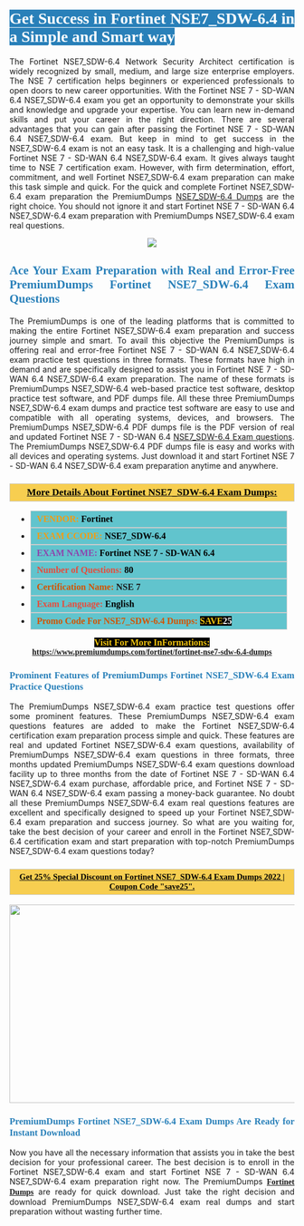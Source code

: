 <h1 style="text-align: justify;"><span style="color:#ffffff;"><span style="font-family:Georgia,serif;"><strong><span style="background-color:#2980b9;">Get Success in Fortinet NSE7_SDW-6.4 in a Simple and Smart way</span></strong></span></span></h1>

<p style="text-align: justify;">The Fortinet NSE7_SDW-6.4 Network Security Architect certification is widely recognized by small, medium, and large size enterprise employers. The NSE 7 certification helps beginners or experienced professionals to open doors to new career opportunities. With the Fortinet NSE 7 - SD-WAN 6.4 NSE7_SDW-6.4 exam you get an opportunity to demonstrate your skills and knowledge and upgrade your expertise. You can learn new in-demand skills and put your career in the right direction. There are several advantages that you can gain after passing the Fortinet NSE 7 - SD-WAN 6.4 NSE7_SDW-6.4 exam. But keep in mind to get success in the NSE7_SDW-6.4 exam is not an easy task. It is a challenging and high-value Fortinet NSE 7 - SD-WAN 6.4 NSE7_SDW-6.4 exam. It gives always taught time to NSE 7 certification exam. However, with firm determination, effort, commitment, and well Fortinet NSE7_SDW-6.4 exam preparation can make this task simple and quick. For the quick and complete Fortinet NSE7_SDW-6.4 exam preparation the PremiumDumps <a href="https://www.premiumdumps.com/fortinet/fortinet-nse7-sdw-6.4-dumps">NSE7_SDW-6.4 Dumps</a> are the right choice. You should not ignore it and start Fortinet NSE 7 - SD-WAN 6.4 NSE7_SDW-6.4 exam preparation with PremiumDumps NSE7_SDW-6.4 exam real questions.</p>

<p style="text-align: center;"><img src="https://i.imgur.com/IafrsaO.jpeg" /></p>

<h2 style="text-align: justify;"><span style="color:#2980b9;"><span style="font-family:Georgia,serif;"><strong>Ace Your Exam Preparation with Real and Error-Free PremiumDumps Fortinet NSE7_SDW-6.4 Exam Questions</strong></span></span></h2>

<p style="text-align: justify;">The PremiumDumps is one of the leading platforms that is committed to making the entire Fortinet NSE7_SDW-6.4 exam preparation and success journey simple and smart. To avail this objective the PremiumDumps is offering real and error-free Fortinet NSE 7 - SD-WAN 6.4 NSE7_SDW-6.4 exam practice test questions in three formats. These formats have high in demand and are specifically designed to assist you in Fortinet NSE 7 - SD-WAN 6.4 NSE7_SDW-6.4 exam preparation. The name of these formats is PremiumDumps NSE7_SDW-6.4 web-based practice test software, desktop practice test software, and PDF dumps file. All these three PremiumDumps NSE7_SDW-6.4 exam dumps and practice test software are easy to use and compatible with all operating systems, devices, and browsers. The PremiumDumps NSE7_SDW-6.4 PDF dumps file is the PDF version of real and updated Fortinet NSE 7 - SD-WAN 6.4 <a href="https://www.premiumdumps.com/fortinet/fortinet-nse7-sdw-6.4-dumps">NSE7_SDW-6.4 Exam questions</a>. The PremiumDumps NSE7_SDW-6.4 PDF dumps file is easy and works with all devices and operating systems. Just download it and start Fortinet NSE 7 - SD-WAN 6.4 NSE7_SDW-6.4 exam preparation anytime and anywhere.</p>

<h3 style="background: #f7ce50; border: 1px solid rgb(204, 204, 204); padding: 5px 10px; text-align: center;"><span style="font-family:Georgia,serif;"><u><u><span style="color:#000000;"><span style="font-size:11pt"><span style="line-height:normal"><b><span style="font-size:13.0pt"><span cambria="">More Details About Fortinet NSE7_SDW-6.4 Exam Dumps:</span></span></b></span></span></span></u></u></span></h3>

<ul>
	<li style="margin:0cm 10pt">
	<div style="background:#61c4cd; border: 1px solid rgb(204, 204, 204); padding: 5px 10px; text-align: justify;"><span style="font-family:Georgia,serif;"><span style="font-size:11pt"><span style="line-height:normal"><b><span style="font-size:12.0pt"><span new="" roman="" times=""><span style="color:#f39c12;">VENDOR:</span> <span style="color:#000000;">Fortinet</span></span></span></b></span></span></span></div>
	</li>
	<li style="margin:0cm 10pt">
	<div style="background: #61c4cd; border: 1px solid rgb(204, 204, 204); padding: 5px 10px; text-align: justify;"><span style="font-family:Georgia,serif;"><span style="font-size:11pt"><span style="line-height:normal"><b><span style="font-size:12.0pt"><span new="" roman="" times=""><span style="color:#f39c12;">EXAM CCODE:</span> <span style="color:#000000;">NSE7_SDW-6.4</span></span></span></b></span></span></span></div>
	</li>
	<li style="margin:0cm 10pt">
	<div style="background: #61c4cd; border: 1px solid rgb(204, 204, 204); padding: 5px 10px; text-align: justify;"><span style="font-family:Georgia,serif;"><span style="font-size:11pt"><span style="line-height:normal"><b><span style="font-size:12.0pt"><span new="" roman="" times=""><span style="color:#8e44ad;">EXAM NAME:</span> <span style="color:#000000;">Fortinet NSE 7 - SD-WAN 6.4</span></span></span></b></span></span></span></div>
	</li>
	<li style="margin:0cm 10pt">
	<div style="background: #61c4cd; border: 1px solid rgb(204, 204, 204); padding: 5px 10px;"><span style="font-family:Georgia,serif;"><span style="font-size:11pt"><span style="line-height:normal"><b><span style="font-size:12.0pt"><span new="" roman="" times=""><span style="color:#e74c3c;">Number of Questions:</span><span style="color:#000000;"><span style="color:#f1c40f;"> </span>80</span></span></span></b></span></span></span></div>
	</li>
	<li style="margin:0cm 10pt">
	<div style="background: #61c4cd; border: 1px solid rgb(204, 204, 204); padding: 5px 10px; text-align: justify;"><span style="font-family:Georgia,serif;"><span style="font-size:11pt"><span style="line-height:normal"><b><span style="font-size:12.0pt"><span new="" roman="" times=""><span style="color:#d35400;">Certification Name:</span> NSE 7</span></span></b></span></span></span></div>
	</li>
	<li style="margin:0cm 10pt">
	<div style="background: #61c4cd; border: 1px solid rgb(204, 204, 204); padding: 5px 10px; text-align: justify;"><span style="font-family:Georgia,serif;"><span style="font-size:11pt"><span style="line-height:normal"><b><span style="font-size:12.0pt"><span new="" roman="" times=""><span style="color:#e74c3c;">Exam Language:</span> <span style="color:#000000;">English</span></span></span></b></span></span></span></div>
	</li>
	<li style="margin:0cm 10pt">
	<div style="background: #61c4cd; border: 1px solid rgb(204, 204, 204); padding: 5px 10px;"><span style="font-family:Georgia,serif;"><span style="font-size:11pt"><span style="line-height:normal"><b><span style="font-size:12.0pt"><span new="" roman="" times=""><span style="color:#d35400;">Promo Code For NSE7_SDW-6.4 Dumps:</span><span style="color:#f1c40f;"> <span style="background-color:#000000;">SAVE</span></span><span style="color:#ffffff;"><span style="background-color:#000000;">25</span></span></span></span></b></span></span></span></div>
	</li>
</ul>

<p style="text-align: center;"><span style="font-family:Georgia,serif;"><strong><span style="font-size:16px;"><span style="color:#f1c40f;"><span style="background-color:#000000;">Visit For More InFormations:</span></span></span> <a href="https://www.premiumdumps.com/fortinet/fortinet-nse7-sdw-6.4-dumps">https://www.premiumdumps.com/fortinet/fortinet-nse7-sdw-6.4-dumps</a></strong></span></p>

<h3 style="text-align: justify;"><span style="color:#2980b9;"><span style="font-family:Georgia,serif;"><strong><strong><strong>Prominent Features of PremiumDumps Fortinet NSE7_SDW-6.4 Exam Practice Questions</strong></strong></strong></span></span></h3>

<p style="text-align: justify;">The PremiumDumps NSE7_SDW-6.4 exam practice test questions offer some prominent features. These PremiumDumps NSE7_SDW-6.4 exam questions features are added to make the Fortinet NSE7_SDW-6.4 certification exam preparation process simple and quick. These features are real and updated Fortinet NSE7_SDW-6.4 exam questions, availability of PremiumDumps NSE7_SDW-6.4 exam questions in three formats, three months updated PremiumDumps NSE7_SDW-6.4 exam questions download facility up to three months from the date of Fortinet NSE 7 - SD-WAN 6.4 NSE7_SDW-6.4 exam purchase, affordable price, and Fortinet NSE 7 - SD-WAN 6.4 NSE7_SDW-6.4 exam passing a money-back guarantee. No doubt all these PremiumDumps NSE7_SDW-6.4 exam real questions features are excellent and specifically designed to speed up your Fortinet NSE7_SDW-6.4 exam preparation and success journey. So what are you waiting for, take the best decision of your career and enroll in the Fortinet NSE7_SDW-6.4 certification exam and start preparation with top-notch PremiumDumps NSE7_SDW-6.4 exam questions today?</p>

<h3 style="background: rgb(247, 206, 80); border: 1px solid rgb(204, 204, 204); padding: 5px 10px; text-align: center;"><span style="font-family:Georgia,serif;"><u><span style="color:#000000;"><span style="font-size:11pt;"><span style="line-height:normal;"><b><span cambria="">Get 25% Special Discount on Fortinet NSE7_SDW-6.4 Exam Dumps 2022 | Coupon Code "save25".</span></b></span></span></span></u></span></h3>

<p style="text-align: center;"><strong><strong><a href="https://www.premiumdumps.com/fortinet/fortinet-nse7-sdw-6.4-dumps"><img alt="" src="https://i.imgur.com/F18GQwv.jpeg" style="width: 700px; height: 350px;" /></a></strong></strong></p>

<h3 style="text-align: justify;"><strong><span style="color:#2980b9;"><span style="font-family:Georgia,serif;"><strong><strong><strong>PremiumDumps Fortinet NSE7_SDW-6.4 Exam Dumps Are Ready for Instant Download</strong></strong></strong></span></span></strong></h3>

<p style="text-align: justify;">Now you have all the necessary information that assists you in take the best decision for your professional career. The best decision is to enroll in the Fortinet NSE7_SDW-6.4 exam and start Fortinet NSE 7 - SD-WAN 6.4 NSE7_SDW-6.4 exam preparation right now. The PremiumDumps <span style="font-family:Georgia,serif;"><strong><a href="https://www.premiumdumps.com/fortinet-exam-dumps">Fortinet Dumps</a></strong></span> are ready for quick download. Just take the right decision and download PremiumDumps NSE7_SDW-6.4 exam real dumps and start preparation without wasting further time.</p>
